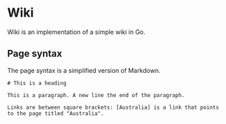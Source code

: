 # Wiki

Wiki is an implementation of a simple wiki in Go.

## Page syntax

The page syntax is a simplified version of Markdown.

```
# This is a heading

This is a paragraph. A new line the end of the paragraph.

Links are between square brackets: [Australia] is a link that points to the page titled "Australia".
```
